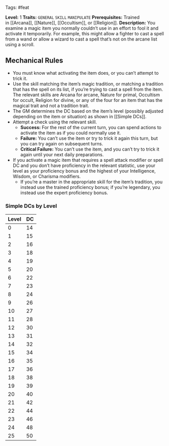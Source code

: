  Tags: #feat

**Level:** 1
**Traits:** `GENERAL` `SKILL` `MANIPULATE`
**Prerequisites:** Trained in [[Arcana]], [[Nature]], [[Occultism]], or [[Religion]].
**Description:** You examine a magic item you normally couldn’t use in an effort to fool it and activate it temporarily. For example, this might allow a fighter to cast a spell from a wand or allow a wizard to cast a spell that’s not on the arcane list using a scroll.
## Mechanical Rules

- You must know what activating the item does, or you can’t attempt to trick it. 
- Use the skill matching the item’s magic tradition, or matching a tradition that has the spell on its list, if you’re trying to cast a spell from the item. The relevant skills are Arcana for arcane, Nature for primal, Occultism for occult, Religion for divine, or any of the four for an item that has the magical trait and not a tradition trait.
- The GM determines the DC based on the item’s level (possibly adjusted depending on the item or situation) as shown in [[Simple DCs]].
- Attempt a check using the relevant skill.  
	- **Success:** For the rest of the current turn, you can spend actions to activate the item as if you could normally use it.  
	- **Failure:** You can’t use the item or try to trick it again this turn, but you can try again on subsequent turns.  
	- **Critical Failure:** You can’t use the item, and you can’t try to trick it again until your next daily preparations.
- If you activate a magic item that requires a spell attack modifier or spell DC and you don’t have proficiency in the relevant statistic, use your level as your proficiency bonus and the highest of your Intelligence, Wisdom, or Charisma modifiers.
	- If you’re a master in the appropriate skill for the item’s tradition, you instead use the trained proficiency bonus; if you’re legendary, you instead use the expert proficiency bonus.  

### Simple DCs by Level

|**Level**|**DC**|
|---|---|
|0|14|
|1|15|
|2|16|
|3|18|
|4|19|
|5|20|
|6|22|
|7|23|
|8|24|
|9|26|
|10|27|
|11|28|
|12|30|
|13|31|
|14|32|
|15|34|
|16|35|
|17|36|
|18|38|
|19|39|
|20|40|
|21|42|
|22|44|
|23|46|
|24|48|
|25|50|

